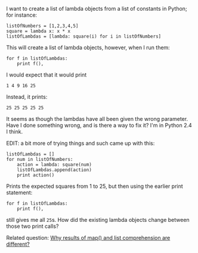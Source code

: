 I want to create a list of lambda objects from a list of constants in Python; for instance:

    listOfNumbers = [1,2,3,4,5]
    square = lambda x: x * x
    listOfLambdas = [lambda: square(i) for i in listOfNumbers]

This will create a list of lambda objects, however, when I run them:

    for f in listOfLambdas:
        print f(),

I would expect that it would print

    1 4 9 16 25

Instead, it prints:

    25 25 25 25 25

It seems as though the lambdas have all been given the wrong parameter. Have I done something wrong, and is there a way to fix it? I'm in Python 2.4 I think.

EDIT: a bit more of trying things and such came up with this:

    listOfLambdas = []
    for num in listOfNumbers:
        action = lambda: square(num)
        listOfLambdas.append(action)
        print action()

Prints the expected squares from 1 to 25, but then using the earlier print statement:

    for f in listOfLambdas:
        print f(),

still gives me all `25`s. How did the existing lambda objects change between those two print calls?

Related question: [Why results of map() and list comprehension are different?][1]


  [1]: https://stackoverflow.com/questions/139819/why-results-of-map-and-list-comprehension-are-different
